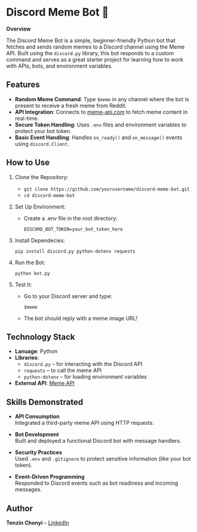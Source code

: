 # Discord Meme Bot 🤖

**Overview**

The Discord Meme Bot is a simple, beginner-friendly Python bot that fetches and sends random memes to a Discord channel using the Meme API. Built using the `discord.py` library, this bot responds to a custom command and serves as a great starter project for learning how to work with APIs, bots, and environment variables.

## Features
- **Random Meme Command**: Type `$meme` in any channel where the bot is present to receive a fresh meme from Reddit.
- **API Integration**: Connects to [meme-api.com](https://meme-api.com/) to fetch meme content in real-time.
- **Secure Token Handling**: Uses `.env` files and environment variables to protect your bot token.
- **Basic Event Handling**: Handles `on_ready()` and `on_message()` events using `discord.Client`.

## How to Use
1. Clone the Repository:
   - `git clone https://github.com/yourusername/discord-meme-bot.git`
   - `cd discord-meme-bot`
2. Set Up Environment:
   - Create a .env file in the root directory:

      `DISCORD_BOT_TOKEN=your_bot_token_here`
3. Install Dependecies:

      `pip install discord.py python-dotenv requests`
4. Run the Bot:
   
      `python bot.py`
5. Test It:
   - Go to your Discord server and type:
    
      `$meme`
   - The bot should reply with a meme image URL!

## Technology Stack
- **Lanuage**: Python
- **Libraries**:
  - `discord.py` – for interacting with the Discord API
  - `requests` – to call the meme API
  - `python-dotenv` – for loading environment variables
- **External API**: [Meme API](https://meme-api.com/)

## Skills Demonstrated

- **API Consumption**  
  Integrated a third-party meme API using HTTP requests.

- **Bot Development**  
  Built and deployed a functional Discord bot with message handlers.

- **Security Practices**  
  Used `.env` and `.gitignore` to protect sensitive information (like your bot token).

- **Event-Driven Programming**  
  Responded to Discord events such as bot readiness and incoming messages.

## Author

**Tenzin Chonyi** – [LinkedIn](https://www.linkedin.com/in/yourprofile)
